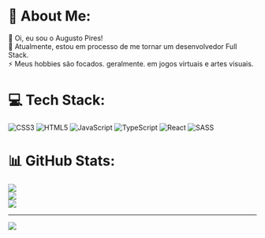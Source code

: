 # 💫 About Me:
💬 Oi, eu sou o Augusto Pires!<br>🌱 Atualmente, estou em processo de me tornar um desenvolvedor Full Stack.<br>⚡ Meus hobbies são focados. geralmente. em jogos virtuais e artes visuais.


# 💻 Tech Stack:
![CSS3](https://img.shields.io/badge/css3-%231572B6.svg?style=for-the-badge&logo=css3&logoColor=white) ![HTML5](https://img.shields.io/badge/html5-%23E34F26.svg?style=for-the-badge&logo=html5&logoColor=white) ![JavaScript](https://img.shields.io/badge/javascript-%23323330.svg?style=for-the-badge&logo=javascript&logoColor=%23F7DF1E) ![TypeScript](https://img.shields.io/badge/typescript-%23007ACC.svg?style=for-the-badge&logo=typescript&logoColor=white) ![React](https://img.shields.io/badge/react-%2320232a.svg?style=for-the-badge&logo=react&logoColor=%2361DAFB) ![SASS](https://img.shields.io/badge/SASS-hotpink.svg?style=for-the-badge&logo=SASS&logoColor=white)
# 📊 GitHub Stats:
![](https://github-readme-stats.vercel.app/api?username=augustop01&theme=dark&hide_border=false&include_all_commits=false&count_private=false)<br/>
![](https://github-readme-streak-stats.herokuapp.com/?user=augustop01&theme=dark&hide_border=false)<br/>
![](https://github-readme-stats.vercel.app/api/top-langs/?username=augustop01&theme=dark&hide_border=false&include_all_commits=false&count_private=false&layout=compact)

---
[![](https://visitcount.itsvg.in/api?id=augustop01&icon=0&color=9)](https://visitcount.itsvg.in)

<!-- Proudly created with GPRM ( https://gprm.itsvg.in ) -->
